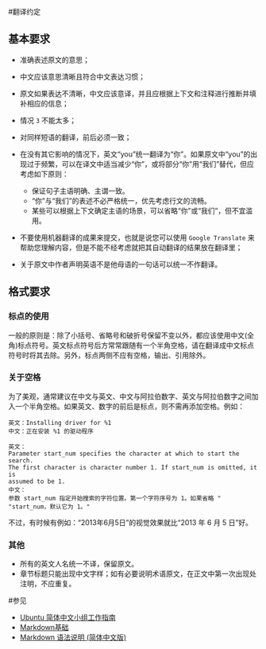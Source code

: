 #翻译约定

## 基本要求

* 准确表述原文的意思；
* 中文应该意思清晰且符合中文表达习惯；
* 原文如果表达不清晰，中文应该意译，并且应根据上下文和注释进行推断并填补相应的信息；
* 情况 `3` 不能太多；
* 对同样短语的翻译，前后必须一致；
* 在没有其它影响的情况下，英文“you”统一翻译为“你”。如果原文中“you”的出现过于频繁，可以在译文中适当减少“你”，或将部分“你”用“我们”替代，但应考虑如下原则：

   * 保证句子主语明确、主谓一致。
   * “你”与“我们”的表述不必严格统一，优先考虑行文的流畅。
   * 某些可以根据上下文确定主语的场景，可以省略“你”或“我们”，但不宜滥用。

* 不要使用机器翻译的成果来提交，也就是说您可以使用 `Google Translate` 来帮助您理解内容，但是不能不经考虑就把其自动翻译的结果放在翻译里；

* 关于原文中作者声明英语不是他母语的一句话可以统一不作翻译。

## 格式要求

### 标点的使用

一般的原则是：除了小括号、省略号和破折号保留不变以外，都应该使用中文(全角)标点符号。英文标点符号后方常常跟随有一个半角空格，请在翻译成中文标点符号时将其去除。另外，标点两侧不应有空格，输出、引用除外。

### 关于空格

为了美观，通常建议在中文与英文、中文与阿拉伯数字、英文与阿拉伯数字之间加入一个半角空格。如果英文、数字的前后是标点，则不需再添加空格。例如：

    英文：Installing driver for %1  
    中文：正在安装 %1 的驱动程序

    英文：
    Parameter start_num specifies the character at which to start the search.
    The first character is character number 1. If start_num is omitted, it is
    assumed to be 1.
    中文：
    参数 start_num 指定开始搜索的字符位置。第一个字符序号为 1。如果省略 "
    "start_num，默认它为 1。"

不过，有时候有例如：“2013年6月5日”的视觉效果就比“2013 年 6 月 5 日”好。

### 其他

* 所有的英文人名统一不译，保留原文。
* 章节标题只能出现中文字样；如有必要说明术语原文，在正文中第一次出现处注明，不应重复。

#参见
 - [Ubuntu 简体中文小组工作指南](http://wiki.ubuntu.org.cn/Ubuntu_%E7%AE%80%E4%BD%93%E4%B8%AD%E6%96%87%E5%B0%8F%E7%BB%84%E5%B7%A5%E4%BD%9C%E6%8C%87%E5%8D%97)
 - [Markdown基础](https://help.github.com/articles/markdown-basics/)
 - [Markdown 语法说明 (简体中文版)](http://wowubuntu.com/markdown/index.html)
